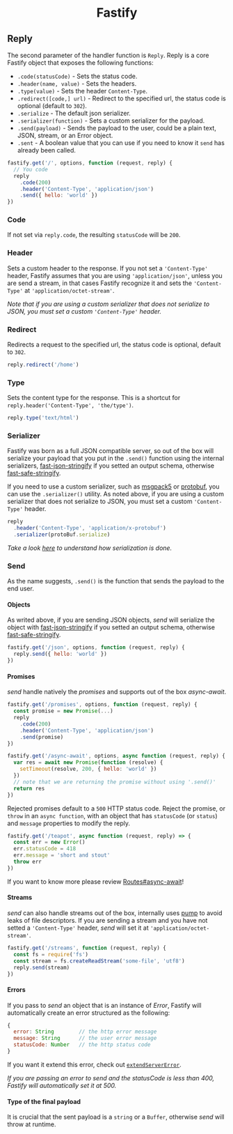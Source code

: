 <h1 align="center">Fastify</h1>

## Reply
The second parameter of the handler function is `Reply`.
Reply is a core Fastify object that exposes the following functions:

- `.code(statusCode)` - Sets the status code.
- `.header(name, value)` - Sets the headers.
- `.type(value)` - Sets the header `Content-Type`.
- `.redirect([code,] url)` - Redirect to the specified url, the status code is optional (default to `302`).
- `.serialize` - The default json serializer.
- `.serializer(function)` - Sets a custom serializer for the payload.
- `.send(payload)` - Sends the payload to the user, could be a plain text, JSON, stream, or an Error object.
- `.sent` - A boolean value that you can use if you need to know it `send` has already been called.

```js
fastify.get('/', options, function (request, reply) {
  // You code
  reply
    .code(200)
    .header('Content-Type', 'application/json')
    .send({ hello: 'world' })
})
```
<a name="code"></a>
### Code
If not set via `reply.code`, the resulting `statusCode` will be `200`.

<a name="header"></a>
### Header
Sets a custom header to the response.
If you not set a `'Content-Type'` header, Fastify assumes that you are using `'application/json'`, unless you are send a stream, in that cases Fastify recognize it and sets the `'Content-Type'` at `'application/octet-stream'`.

*Note that if you are using a custom serializer that does not serialize to JSON, you must set a custom `'Content-Type'` header.*

<a name="redirect"></a>
### Redirect
Redirects a request to the specified url, the status code is optional, default to `302`.
```js
reply.redirect('/home')
```

<a name="type"></a>
### Type
Sets the content type for the response.
This is a shortcut for `reply.header('Content-Type', 'the/type')`.

```js
reply.type('text/html')
```

<a name="serializer"></a>
### Serializer
Fastify was born as a full JSON compatible server, so out of the box will serialize your payload that you put in the `.send()` function using the internal serializers, [fast-json-stringify](https://www.npmjs.com/package/fast-json-stringify) if you setted an output schema, otherwise [fast-safe-stringify](https://www.npmjs.com/package/fast-safe-stringify).

If you need to use a custom serializer, such as [msgpack5](https://github.com/mcollina/msgpack5) or [protobuf](https://github.com/dcodeIO/ProtoBuf.js/), you can use the `.serializer()` utility. As noted above, if you are using a custom serializer that does not serialize to JSON, you must set a custom `'Content-Type'` header.

```js
reply
  .header('Content-Type', 'application/x-protobuf')
  .serializer(protoBuf.serialize)
```
*Take a look [here](https://github.com/fastify/fastify/blob/master/docs/Validation-and-Serialization.md#serialization) to understand how serialization is done.*

<a name="send"></a>
### Send
 As the name suggests, `.send()` is the function that sends the payload to the end user.

<a name="send-object"></a>
#### Objects
As writed above, if you are sending JSON objects, *send* will serialize the object with [fast-json-stringify](https://www.npmjs.com/package/fast-json-stringify) if you setted an output schema, otherwise [fast-safe-stringify](https://www.npmjs.com/package/fast-safe-stringify).
```js
fastify.get('/json', options, function (request, reply) {
  reply.send({ hello: 'world' })
})
```

<a name="send-promise"></a>
#### Promises
*send* handle natively the *promises* and supports out of the box *async-await*.
```js
fastify.get('/promises', options, function (request, reply) {
  const promise = new Promise(...)
  reply
    .code(200)
    .header('Content-Type', 'application/json')
    .send(promise)
})

fastify.get('/async-await', options, async function (request, reply) {
  var res = await new Promise(function (resolve) {
    setTimeout(resolve, 200, { hello: 'world' })
  })
  // note that we are returning the promise without using '.send()'
  return res
})
```

Rejected promises default to a `500` HTTP status code. Reject the promise, or `throw` in an `async function`, with an object that has `statusCode` (or `status`) and `message` properties to modify the reply.

```js
fastify.get('/teapot', async function (request, reply) => {
  const err = new Error()
  err.statusCode = 418
  err.message = 'short and stout'
  throw err
})
```

If you want to know more please review [Routes#async-await](https://github.com/fastify/fastify/blob/master/docs/Routes.md#async-await)!

<a name="send-streams"></a>
#### Streams
*send* can also handle streams out of the box, internally uses [pump](https://www.npmjs.com/package/pump) to avoid leaks of file descriptors. If you are sending a stream and you have not setted a `'Content-Type'` header, *send* will set it at `'application/octet-stream'`.
```js
fastify.get('/streams', function (request, reply) {
  const fs = require('fs')
  const stream = fs.createReadStream('some-file', 'utf8')
  reply.send(stream)
})
```

<a name="errors"></a>
#### Errors
If you pass to *send* an object that is an instance of *Error*, Fastify will automatically create an error structured as the following:
```js
{
  error: String        // the http error message
  message: String      // the user error message
  statusCode: Number   // the http status code
}
```
If you want it extend this error, check out [`extendServerError`](https://github.com/fastify/fastify/blob/master/docs/Decorators.md#extend-server-error).

*If you are passing an error to send and the statusCode is less than 400, Fastify will automatically set it at 500.*

<a name="payload-type"></a>
#### Type of the final payload
It is crucial that the sent payload is a `string` or a `Buffer`, otherwise *send* will throw at runtime.

